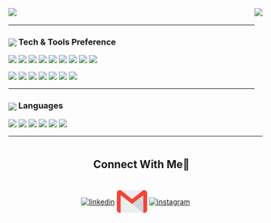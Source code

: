 ![](https://github-readme-stats.vercel.app/api/top-langs/?username=Anuragtk117&layout=compact&theme=vision-friendly-dark) <img align="right" height="165em" src="https://github-readme-streak-stats.herokuapp.com/?user=Anuragtk117&theme=dark"  />

---


  ### <img src="https://media2.giphy.com/media/QssGEmpkyEOhBCb7e1/giphy.gif?cid=ecf05e47a0n3gi1bfqntqmob8g9aid1oyj2wr3ds3mg700bl&rid=giphy.gif" width ="25" align="center">   Tech & Tools Preference

<img src="http://img.shields.io/badge/-Flutter-4285F4?style=flat&logo=flutter&logoColor=white"> <img src="http://img.shields.io/badge/-Django-green?style=flat&logo=django&logoColor=white">
<img src="https://img.shields.io/badge/-Node.js-black?style=flat&logo=Node.js&logoColor=green">
<img src="https://img.shields.io/badge/-Android-white?style=flat&logo=android&logoColor=darkgreen">
<img src="https://img.shields.io/badge/-React.js-000000?style=flat&logo=react&logoColor=00c8ff">
<img src = "https://img.shields.io/badge/-HTML5-E34F26?style=flat&logo=html5&logoColor=white">
<img src = "https://img.shields.io/badge/-CSS3-1572B6?style=flat&logo=css3&logoColor=white">
<img src="https://img.shields.io/badge/-Bootstrap-563D7C?style=flat&logo=bootstrap&logoColor=white">
<img src="https://img.shields.io/badge/-Express.js-black?style=flat&logo=express&logoColor=white">

<img src="https://img.shields.io/badge/-MySQL-F29111?style=flat&logo=mysql&logoColor=white"> <img src="https://img.shields.io/badge/-MongoDB-4DB33D?style=flat&logo=mongodb&logoColor=FFFFFF">
<img src="https://img.shields.io/badge/-Firebase-FFA611?style=flat&logo=firebase&logoColor=FFFFFF">
<img src="https://img.shields.io/badge/-Hive-blue?style=flat&logo=hive&logoColor=FFFFFF">
<img src="http://img.shields.io/badge/-Git-F1502F?style=flat&logo=git&logoColor=FFFFFF">
<img src="http://img.shields.io/badge/-Github-000000?style=flat&logo=github&logoColor=FFFFFF">
<img src="http://img.shields.io/badge/-Google%20Cloud%20Platform-4285F4?style=flat&logo=google%20cloud&logoColor=white">

---


 ### <img src="https://media2.giphy.com/media/QssGEmpkyEOhBCb7e1/giphy.gif?cid=ecf05e47a0n3gi1bfqntqmob8g9aid1oyj2wr3ds3mg700bl&rid=giphy.gif" width ="25" align="center">   Languages

<img src="http://img.shields.io/badge/-Python-yellow?style=flat&logo=python&logoColor=blue"> <img src="http://img.shields.io/badge/-Dart-blue?style=flat&logo=dart&logoColor=white">
<img src="https://img.shields.io/badge/-JavaScript-eed718?style=flat&logo=javascript&logoColor=ffffff">
<img src="http://img.shields.io/badge/-Kotlin-red?style=flat&logo=kotlin&logoColor=white">
<img src="http://img.shields.io/badge/-C-green?style=flat&logo=c&logoColor=white">
<img src="http://img.shields.io/badge/-C++-blue?style=flat&logo=cplusplus&logoColor=white">

---

<div id="user-content-toc">
  <ul align="center">
    <summary><h2 style="display: inline-block">Connect With Me🤝</h2></summary>
  </ul>
</div>

<!--icons and links-->
<p align="center">
<a href="https://www.linkedin.com/in/anurag-t-k-265948230/" target="blank"><img align="center" src="https://user-images.githubusercontent.com/88904952/234979284-68c11d7f-1acc-4f0c-ac78-044e1037d7b0.png" alt="linkedin" height="50" width="50" /></a>
<a href="mailto:anuragtk117@gmail.com" target="blank"><img align="center" src="https://github.com/SatYu26/SatYu26/blob/master/Assets/Gmail.svg" alt="gmail" height="60" width="60" /></a> 
<a href="/" target="blank"><img align="center" src="https://user-images.githubusercontent.com/88904952/234981169-2dd1e58f-4b7e-468c-8213-034ba62156c3.png" alt="instagram" height="50" width="50" /></a>

  
</p>


